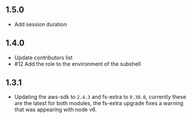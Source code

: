 1.5.0
------------------
- Add session duration

1.4.0
------------------
- Update contributors list
- #12 Add the role to the environment of the subshell

1.3.1
------------------
- Updating the aws-sdk to `2.4.3` and fs-extra to `0.30.0`, currently these are the latest for both modules, the fs-extra upgrade fixes a warning that was appearing with node v6.
